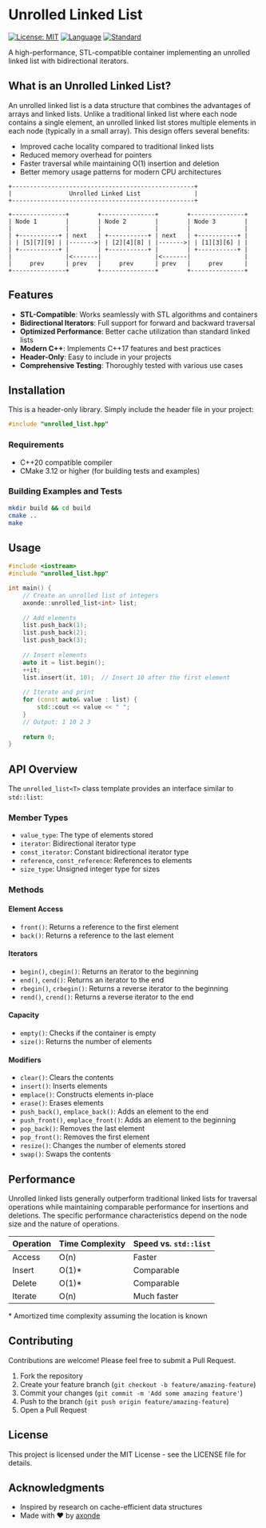 # Unrolled Linked List

[![License: MIT](https://img.shields.io/badge/License-MIT-blue.svg)](https://opensource.org/licenses/MIT)
[![Language](https://img.shields.io/badge/language-C%2B%2B-blue.svg)](https://isocpp.org/)
[![Standard](https://img.shields.io/badge/C%2B%2B-20-blue.svg)](https://en.wikipedia.org/wiki/C%2B%2B17)

A high-performance, STL-compatible container implementing an unrolled linked list with bidirectional iterators.

## What is an Unrolled Linked List?

An unrolled linked list is a data structure that combines the advantages of arrays and linked lists. Unlike a traditional linked list where each node contains a single element, an unrolled linked list stores multiple elements in each node (typically in a small array). This design offers several benefits:

- Improved cache locality compared to traditional linked lists
- Reduced memory overhead for pointers
- Faster traversal while maintaining O(1) insertion and deletion
- Better memory usage patterns for modern CPU architectures

```
+---------------------------------------------------+
|                Unrolled Linked List               |
+---------------------------------------------------+

+---------------+        +---------------+        +---------------+
| Node 1        |        | Node 2        |        | Node 3        |
|               |        |               |        |               |
| +-----------+ | next   | +-----------+ | next   | +-----------+ |
| | [5][7][9] | |------->| | [2][4][8] | |------->| | [1][3][6] | |
| +-----------+ |        | +-----------+ |        | +-----------+ |
|               |<-------|               |<-------|               |
|     prev      | prev   |     prev      | prev   |     prev      |
+---------------+        +---------------+        +---------------+
```

## Features

- **STL-Compatible**: Works seamlessly with STL algorithms and containers
- **Bidirectional Iterators**: Full support for forward and backward traversal
- **Optimized Performance**: Better cache utilization than standard linked lists
- **Modern C++**: Implements C++17 features and best practices
- **Header-Only**: Easy to include in your projects
- **Comprehensive Testing**: Thoroughly tested with various use cases

## Installation

This is a header-only library. Simply include the header file in your project:

```cpp
#include "unrolled_list.hpp"
```

### Requirements

- C++20 compatible compiler
- CMake 3.12 or higher (for building tests and examples)

### Building Examples and Tests

```bash
mkdir build && cd build
cmake ..
make
```

## Usage

```cpp
#include <iostream>
#include "unrolled_list.hpp"

int main() {
    // Create an unrolled list of integers
    axonde::unrolled_list<int> list;
    
    // Add elements
    list.push_back(1);
    list.push_back(2);
    list.push_back(3);
    
    // Insert elements
    auto it = list.begin();
    ++it;
    list.insert(it, 10);  // Insert 10 after the first element
    
    // Iterate and print
    for (const auto& value : list) {
        std::cout << value << " ";
    }
    // Output: 1 10 2 3
    
    return 0;
}
```

## API Overview

The `unrolled_list<T>` class template provides an interface similar to `std::list`:

### Member Types

- `value_type`: The type of elements stored
- `iterator`: Bidirectional iterator type
- `const_iterator`: Constant bidirectional iterator type
- `reference`, `const_reference`: References to elements
- `size_type`: Unsigned integer type for sizes

### Methods

#### Element Access

- `front()`: Returns a reference to the first element
- `back()`: Returns a reference to the last element

#### Iterators

- `begin()`, `cbegin()`: Returns an iterator to the beginning
- `end()`, `cend()`: Returns an iterator to the end
- `rbegin()`, `crbegin()`: Returns a reverse iterator to the beginning
- `rend()`, `crend()`: Returns a reverse iterator to the end

#### Capacity

- `empty()`: Checks if the container is empty
- `size()`: Returns the number of elements

#### Modifiers

- `clear()`: Clears the contents
- `insert()`: Inserts elements
- `emplace()`: Constructs elements in-place
- `erase()`: Erases elements
- `push_back()`, `emplace_back()`: Adds an element to the end
- `push_front()`, `emplace_front()`: Adds an element to the beginning
- `pop_back()`: Removes the last element
- `pop_front()`: Removes the first element
- `resize()`: Changes the number of elements stored
- `swap()`: Swaps the contents

## Performance

Unrolled linked lists generally outperform traditional linked lists for traversal operations while maintaining comparable performance for insertions and deletions. The specific performance characteristics depend on the node size and the nature of operations.

| Operation | Time Complexity | Speed vs. `std::list` |
|-----------|----------------|------------------------|
| Access    | O(n)           | Faster                 |
| Insert    | O(1)*          | Comparable             |
| Delete    | O(1)*          | Comparable             |
| Iterate   | O(n)           | Much faster            |

\* Amortized time complexity assuming the location is known

## Contributing

Contributions are welcome! Please feel free to submit a Pull Request.

1. Fork the repository
2. Create your feature branch (`git checkout -b feature/amazing-feature`)
3. Commit your changes (`git commit -m 'Add some amazing feature'`)
4. Push to the branch (`git push origin feature/amazing-feature`)
5. Open a Pull Request

## License

This project is licensed under the MIT License - see the LICENSE file for details.

## Acknowledgments

- Inspired by research on cache-efficient data structures
- Made with ❤️ by [axonde](https://github.com/axonde)
